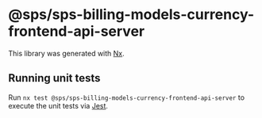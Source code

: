 # @sps/sps-billing-models-currency-frontend-api-server

This library was generated with [Nx](https://nx.dev).

## Running unit tests

Run `nx test @sps/sps-billing-models-currency-frontend-api-server` to execute the unit tests via [Jest](https://jestjs.io).
